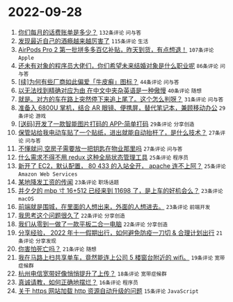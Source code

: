 # 2022-09-28

1. [你们每月的话费账单是多少？](https://www.v2ex.com/t/883439) `132条评论` `问与答`
1. [发现最近自己的酒瘾越来越厉害了](https://www.v2ex.com/t/883515) `115条评论` `生活`
1. [AirPods Pro 2 第一批拼多多百亿补贴，昨天到货，有点想退！](https://www.v2ex.com/t/883427) `107条评论` `Apple`
1. [还未有对象的程序员大佬们，你们希望未来结婚对象是什么职业呢](https://www.v2ex.com/t/883455) `86条评论` `问与答`
1. [[续]为何有些厂商如此偏爱「牛皮癣」图标？](https://www.v2ex.com/t/883424) `44条评论` `问与答`
1. [以无法找到精确对应为由 在中文中夹杂英语是一种傲慢](https://www.v2ex.com/t/883586) `40条评论` `随想`
1. [就是。对方的车在路上突然停下来追上尾了。这个怎么判呀？](https://www.v2ex.com/t/883520) `31条评论` `问与答`
1. [准备入 6800U 掌机，结合 AR 眼镜、便携屏，替代笔记本，兼顾移动办公](https://www.v2ex.com/t/883464) `29条评论` `游戏`
1. [[送码]开发了一款智能图片打码的 APP-简单打码](https://www.v2ex.com/t/883463) `29条评论` `分享创造`
1. [保管站给我电动车贴了一个贴纸，进出就能自动抬杆了，是什么技术？](https://www.v2ex.com/t/883532) `27条评论` `问与答`
1. [不懂就问,空房子需要放一把钥匙在物业那里吗](https://www.v2ex.com/t/883443) `27条评论` `问与答`
1. [什么需求不得不用 redux 这种全局状态管理工具](https://www.v2ex.com/t/883539) `25条评论` `程序员`
1. [新开了 EC2，默认配置， 80 433 的入站全开， apache 连不上阿？](https://www.v2ex.com/t/883484) `25条评论` `Amazon Web Services`
1. [某地降发工资的传闻](https://www.v2ex.com/t/883638) `23条评论` `职场话题`
1. [并夕夕的 mbp 寸 16+512 已经来到 11698 了，是上车的好机会么？](https://www.v2ex.com/t/883552) `23条评论` `macOS`
1. [前端就是围城，在里面的人想出来，外面的人想进去。](https://www.v2ex.com/t/883490) `23条评论` `前端开发`
1. [我思考这个问题很久了](https://www.v2ex.com/t/883624) `22条评论` `分享创造`
1. [我们从零到一做了一款平板二合一电脑](https://www.v2ex.com/t/883510) `22条评论` `分享创造`
1. [分享经验， 2022 年十一假期出行，如何避免防疫一刀切 & 合理计划出行](https://www.v2ex.com/t/883572) `21条评论` `分享发现`
1. [你害怕死亡吗？](https://www.v2ex.com/t/883444) `21条评论` `随想`
1. [我在马路上扫共享单车，竟然能连上公司 5 楼窗台附近的 wifi。](https://www.v2ex.com/t/883583) `19条评论` `宽带症候群`
1. [杭州电信宽带好像悄悄提升了上传？](https://www.v2ex.com/t/883593) `18条评论` `宽带症候群`
1. [真诚请教，如何正确地摆烂？](https://www.v2ex.com/t/883496) `16条评论` `程序员`
1. [关于 https 网站加载 http 资源自动升级的问题](https://www.v2ex.com/t/883555) `15条评论` `JavaScript`
